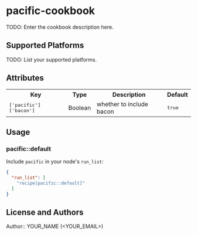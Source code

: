 # pacific-cookbook

TODO: Enter the cookbook description here.

## Supported Platforms

TODO: List your supported platforms.

## Attributes

<table>
  <tr>
    <th>Key</th>
    <th>Type</th>
    <th>Description</th>
    <th>Default</th>
  </tr>
  <tr>
    <td><tt>['pacific']['bacon']</tt></td>
    <td>Boolean</td>
    <td>whether to include bacon</td>
    <td><tt>true</tt></td>
  </tr>
</table>

## Usage

### pacific::default

Include `pacific` in your node's `run_list`:

```json
{
  "run_list": [
    "recipe[pacific::default]"
  ]
}
```

## License and Authors

Author:: YOUR_NAME (<YOUR_EMAIL>)
